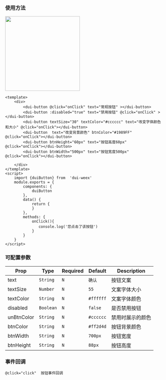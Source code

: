 
### 使用方法
<img   src="https://duxiangguo.github.io/dui-weex/zh-cn/image/dui-button.gif" width="240"/>

```vue
<template>
    <div>
        <dui-button @click="onClick" text="常规按钮" ></dui-button>
        <dui-button :disabled="true" text="禁用按钮" @click="onClick" ></dui-button>
        <dui-button textSize="30" textColor="#cccccc" text="改变字体颜色和大小" @click="onClick"></dui-button>
        <dui-button  text="改变背景颜色" btnColor="#1989FF" @click="onClick"></dui-button>
        <dui-button btnHeight="60px" text="按钮高度60px" @click="onClick"></dui-button>
        <dui-button btnWidth="500px" text="按钮宽度500px" @click="onClick"></dui-button>

    </div>
</template>
<script>
    import {duiButton} from  'dui-weex'
    module.exports = {
        components: {
            duiButton
        },
        data() {
            return {
            }
        },
        methods: {
            onClick(){
               console.log('您点击了该按钮')
            }
        }
    }
</script>

```
### 可配置参数

| Prop | Type | Required | Default | Description |
|-------------|------------|--------|-----|-----|
| text| `String` |`N`| `确认` |按钮文案|
| textSize | `Number` |`N`| `55` | 文案字体大小|
| textColor | `String` |`N`| `#ffffff` | 文案字体颜色|
| disabled | `Boolean` |`N`| `false` | 是否禁用按钮|
| unBtnColor | `String` |`N`| `#cccccc` | 禁用时展示的颜色|
| btnColor | `String` |`N`| `#ff2d4d` |按钮背景颜色|
| btnWidth | `String` |`N`| `700px` | 按钮宽度|
| btnHeight | `String` |`N`| `88px` | 按钮高度|

### 事件回调


```
@click="click"  按钮事件回调
```
